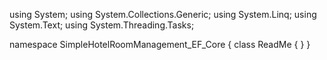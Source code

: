 ﻿using System;
using System.Collections.Generic;
using System.Linq;
using System.Text;
using System.Threading.Tasks;

namespace SimpleHotelRoomManagement_EF_Core
{
    class ReadMe
    {
    }
}
